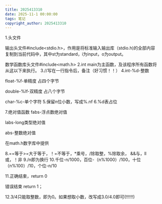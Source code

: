 ```yaml
---
title: 2025413310
date: 2025-11-1 00:00:00
tags: 笔记
copyright_author: 2025413310
---
```



1.头文件

输出头文件#include<stdio.h>，作用是将标准输入输出库（stdio.h)的全部内容复制到当前代码中，其中st为standard，i为input，o为output。

数学函数库头文件#include<math.h>
2.int main为主函数，及该程序所有函数将从这以下来执行。
3.//写在一行指令后，备注（好习惯！！）
4.int-%d-整数

float-%f-单精度 占四个字节

double-%lf-双精度 占八个字节

char-%c-单个字符
5.保留n位小数，写成%.nf
6.%d表占位

7.绝对值函数
fabs-浮点数绝对值

labs-long类型绝对值

abs-整数绝对值

在math.h数字库中提供

8.==等于>=大于等于，！=不等于，*乘号，/除取整，%除取余，
   &&与，ll或，！非
9./n即为换行
10.千位-n/1000，百位-（n%1000）/100，十位（n%100）/10，个位-n/10

11.正确结束，return 0

错误结束 return 1；

12.3/4只能取整数，即为0。如果想取小数，改写成3.0/4.0即可(!!!!!!)











